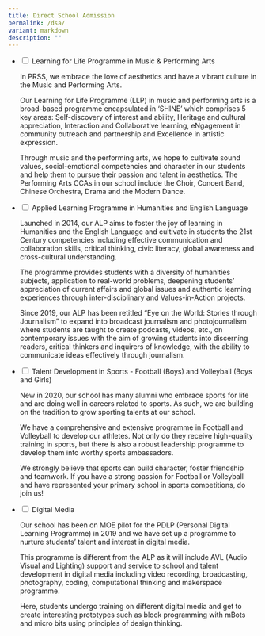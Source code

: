 ```yaml
---
title: Direct School Admission
permalink: /dsa/
variant: markdown
description: ""
---
```

<ul class="jekyllcodex\_accordion">
  
<li><input type="checkbox" id="accordion1">  
<label for="accordion1">Learning for Life Programme in Music &amp; Performing Arts</label><div>  
<p>In PRSS, we embrace the love of aesthetics and have a vibrant culture in the Music and Performing Arts. </p><p>Our Learning for Life Programme (LLP) in music and performing arts is a broad-based programme encapsulated in ‘SHINE’ which comprises 5 key areas: Self-discovery of interest and ability, Heritage and cultural appreciation, Interaction and Collaborative learning, eNgagement in community outreach and partnership and Excellence in artistic expression. </p><p>Through music and the performing arts, we hope to cultivate sound values, social-emotional competencies and character in our students and help them to pursue their passion and talent in aesthetics. The Performing Arts CCAs in our school include the Choir, Concert Band, Chinese Orchestra, Drama and the Modern Dance.</p>  
</div></li>  
  
<li><input type="checkbox" id="accordion2">  
<label for="accordion2">Applied Learning Programme in Humanities and English Language</label><div>  
<p>Launched in 2014, our ALP aims to foster the joy of learning in Humanities and the English Language and cultivate in students the 21st Century competencies including effective communication and collaboration skills, critical thinking, civic literacy, global awareness and cross-cultural understanding. </p><p>The programme provides students with a diversity of humanities subjects, application to real-world problems, deepening students’ appreciation of current affairs and global issues and authentic learning experiences through inter-disciplinary and Values-in-Action projects. </p><p>Since 2019, our ALP has been retitled “Eye on the World: Stories through Journalism” to expand into broadcast journalism and photojournalism where students are taught to create podcasts, videos, etc., on contemporary issues with the aim of growing students into discerning readers, critical thinkers and inquirers of knowledge, with the ability to communicate ideas effectively through journalism.</p>  
</div></li>  
  
<li><input type="checkbox" id="accordion3">  
<label for="accordion3">Talent Development in Sports - Football (Boys) and Volleyball (Boys and Girls)</label><div>  
<p>New in 2020, our school has many alumni who embrace sports for life and are doing well in careers related to sports. As such, we are building on the tradition to grow sporting talents at our school. </p><p>We have a comprehensive and extensive programme in Football and Volleyball to develop our athletes. Not only do they receive high-quality training in sports, but there is also a robust leadership programme to develop them into worthy sports ambassadors. </p><p>We strongly believe that sports can build character, foster friendship and teamwork. If you have a strong passion for Football or Volleyball and have represented your primary school in sports competitions, do join us!</p>  
</div></li>  

<li><input type="checkbox" id="accordion4">  
<label for="accordion4">Digital Media</label><div>  
<p>Our school has been on MOE pilot for the PDLP (Personal Digital Learning Programme) in 2019 and we have set up a programme to nurture students’ talent and interest in digital media. </p><p>This programme is different from the ALP as it will include AVL (Audio Visual and Lighting) support and service to school and talent development in digital media including video recording, broadcasting, photography, coding, computational thinking and makerspace programme.</p><p> Here, students undergo training on different digital media and get to create interesting prototypes such as block programming with mBots and micro bits using principles of design thinking.</p>  
</div></li>
</ul>